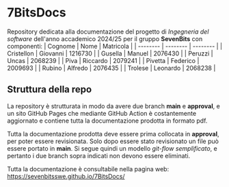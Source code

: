 # 7BitsDocs
Repository dedicata alla documentazione del progetto di *Ingegneria del software* dell'anno accademico 2024/25 per il gruppo **SevenBits** con componenti:
 | Cognome | Nome | Matricola |
 | -------- | -------- | -------- |
 | Cristellon | Giovanni | 1216730 |
 | Gusella | Manuel | 2076430 |
 | Peruzzi | Uncas | 2068239 |
 | Piva | Riccardo | 2079241 |
 | Pivetta | Federico | 2009693 |
 | Rubino | Alfredo | 2076435 |
 | Trolese | Leonardo | 2068238 |



## Struttura della repo
La repository è strutturata in modo da avere due branch **main** e **approval**, e un sito GitHub Pages che mediante GitHub Action è costantemente aggiornato e contiene tutta la documentazione prodotta in formato pdf.

Tutta la documentazione prodotta deve essere prima collocata in **approval**, per poter essere revisionata. Solo dopo essere stato revisionato un file può essere portato in **main**.
Si segue quindi un modello *git-flow semplificato*, e pertanto i due branch sopra indicati non devono essere eliminati.

Tutta la documentazione è consultabile nella pagina web:
<https://sevenbitsswe.github.io/7BitsDocs/>
